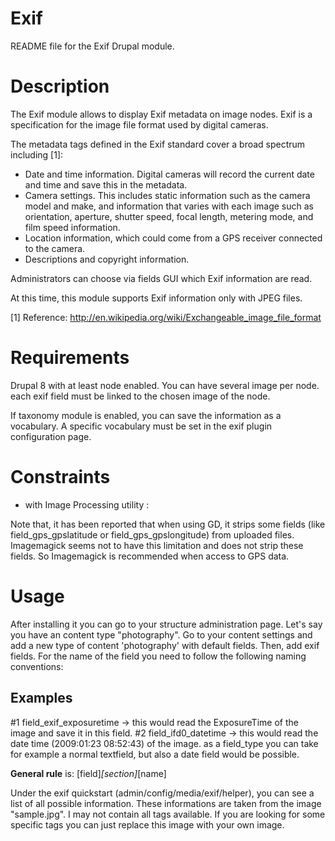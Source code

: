 Exif
====

README file for the Exif Drupal module.


Description
===========

The Exif module allows to display Exif metadata on image nodes. Exif is a
specification for the image file format used by digital cameras.

The metadata tags defined in the Exif standard cover a broad spectrum including [1]:

 * Date and time information. Digital cameras will record the current date and
   time and save this in the metadata.
 * Camera settings. This includes static information such as the camera model
   and make, and information that varies with each image such as orientation,
   aperture, shutter speed, focal length, metering mode, and film speed
   information.
 * Location information, which could come from a GPS receiver connected to the
   camera.
 * Descriptions and copyright information.

Administrators can choose via fields GUI which Exif information are read.

At this time, this module supports Exif information only with JPEG files.

[1] Reference: http://en.wikipedia.org/wiki/Exchangeable_image_file_format


Requirements
============

Drupal 8 with at least node enabled.
You can have several image per node. each exif field must be linked to the chosen image
of the node.

If taxonomy module is enabled, you can save the information as a vocabulary.
A specific vocabulary must be set in the exif plugin configuration page.

Constraints
===========

* with Image Processing utility :

Note that, it has been reported that when using GD, it strips some fields
(like field_gps_gpslatitude or field_gps_gpslongitude) from uploaded files.
Imagemagick seems not to have this limitation and does not strip these fields.
So Imagemagick is recommended when access to GPS data.

Usage
=====

After installing it you can go to your structure administration page.
Let's say you have an content type "photography". Go to your
content settings and add a new type of content 'photography' with default fields.
Then, add exif fields. For the name of the field you need to follow the following
naming conventions:

Examples
--------
 #1 field_exif_exposuretime -> this would read the ExposureTime of the image and save it
in this field.
 #2 field_ifd0_datetime ->	this would read the date time (2009:01:23 08:52:43) of the image.
as a field_type you can take for example a normal textfield, but also a date field would be
possible.

 **General rule** is: [field]_[section]_[name]

Under the exif quickstart (admin/config/media/exif/helper), you can see a list of all
possible information. These informations are taken from the image "sample.jpg".
I may not contain all tags available. If you are looking for some specific tags you
can just replace this image with your own image.
